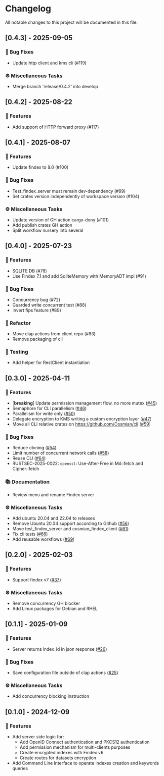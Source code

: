 # Changelog

All notable changes to this project will be documented in this file.

## [0.4.3] - 2025-09-05

### 🐛 Bug Fixes

- Update http client and kms cli (#119)

### ⚙️ Miscellaneous Tasks

- Merge branch 'release/0.4.2' into develop

## [0.4.2] - 2025-08-22

### 🚀 Features

- Add support of HTTP forward proxy (#117)

## [0.4.1] - 2025-08-07

### 🚀 Features

- Update findex to 8.0 (#100)

### 🐛 Bug Fixes

- Test_findex_server must remain dev-dependency (#99)
- Set crates version independently of workspace version (#104)

### ⚙️ Miscellaneous Tasks

- Update version of GH action cargo-deny (#101)
- Add publish crates GH action
- Split workflow nursery into several

## [0.4.0] - 2025-07-23

### 🚀 Features

- SQLITE DB (#76)
- Use Findex 7.1 and add SqliteMemory with MemoryADT impl (#91)

### 🐛 Bug Fixes

- Concurrency bug (#72)
- Guarded write concurrent test (#88)
- Invert fips feature (#89)

### 🚜 Refactor

- Move clap actions from client repo (#83)
- Remove packaging of cli

### 🧪 Testing

- Add helper for RestClient instantiation

## [0.3.0] - 2025-04-11

### 🚀 Features

- [**breaking**] Update permission management flow, no more mutex ([#45](https://github.com/Cosmian/findex-server/pull/45))
- Semaphore for CLI parallelism ([#46](https://github.com/Cosmian/findex-server/pull/46))
- Parallelism for write only ([#50](https://github.com/Cosmian/findex-server/pull/50))
- Delegate encryption to KMS writing a custom encryption layer ([#47](https://github.com/Cosmian/findex-server/pull/47))
- Move all CLI relative crates on <https://github.com/Cosmian/cli> ([#59](https://github.com/Cosmian/findex-server/pull/59))

### 🐛 Bug Fixes

- Reduce cloning ([#54](https://github.com/Cosmian/findex-server/pull/54))
- Limit number of concurrent network calls ([#58](https://github.com/Cosmian/findex-server/pull/58))
- Reuse CLI ([#64](https://github.com/Cosmian/findex-server/pull/64))
- RUSTSEC-2025-0022: `openssl`: Use-After-Free in Md::fetch and Cipher::fetch

### 📚 Documentation

- Review menu and rename Findex server

### ⚙️ Miscellaneous Tasks

- Add ubuntu 20.04 and 22.04 to releases
- Remove Ubuntu 20.04 support according to Github ([#56](https://github.com/Cosmian/findex-server/pull/56))
- Move test_findex_server and cosmian_findex_client ([#61](https://github.com/Cosmian/findex-server/pull/61))
- Fix cli tests ([#66](https://github.com/Cosmian/findex-server/pull/66))
- Add reusable workflows ([#69](https://github.com/Cosmian/findex-server/pull/69))

## [0.2.0] - 2025-02-03

### 🚀 Features

- Support findex v7 ([#37](https://github.com/Cosmian/findex-server/pull/37))

### ⚙️ Miscellaneous Tasks

- Remove concurrency GH blocker
- Add Linux packages for Debian and RHEL

## [0.1.1] - 2025-01-09

### 🚀 Features

- Server returns index_id in json response ([#26](https://github.com/Cosmian/findex-server/pull/26))

### 🐛 Bug Fixes

- Save configuration file outside of clap actions ([#25](https://github.com/Cosmian/findex-server/pull/25))

### ⚙️ Miscellaneous Tasks

- Add concurrency blocking instruction

## [0.1.0] - 2024-12-09

### 🚀 Features

- Add server side logic for:
  - Add OpenID Connect authentication and PKCS12 authentication
  - Add permission mechanism for multi-clients purposes
  - Create encrypted indexes with Findex v6
  - Create routes for datasets encryption
- Add Command Line Interface to operate indexes creation and keywords queries

<!-- generated by git-cliff -->
